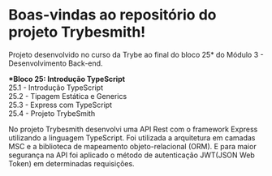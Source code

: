 # Boas-vindas ao repositório do projeto Trybesmith!

Projeto desenvolvido no curso da Trybe ao final do bloco 25* do Módulo 3 - Desenvolvimento Back-end.<br>

 <strong>*Bloco 25: Introdução TypeScript</strong><br>
 25.1 - Introdução TypeScript<br>
 25.2 - Tipagem Estática e Generics<br>
 25.3 - Express com TypeScript<br>
 25.4 - Projeto TrybeSmith<br>
 
No projeto Trybesmith desenvolvi uma API Rest com o framework Express utilizando a linguagem TypeScript.
Foi utilizada a arquitetura em camadas MSC e a biblioteca de mapeamento objeto-relacional (ORM). E para maior segurança na API foi aplicado o método de autenticação JWT(JSON Web Token) em determinadas requisições.
